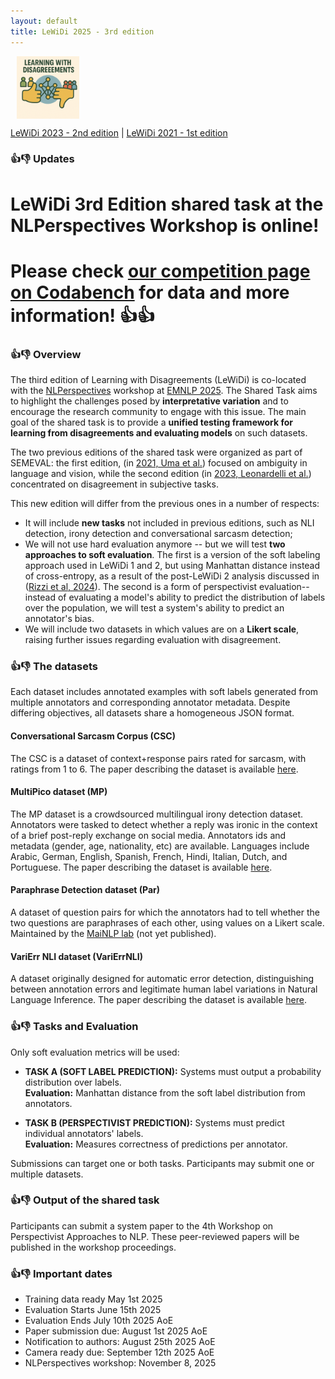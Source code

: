 ```yaml
---
layout: default
title: LeWiDi 2025 - 3rd edition
---
```

<img src="logo.png" alt="Logo" width="100" style="vertical-align: middle; margin-left: 10px;" />

[LeWiDi 2023 - 2nd edition](/LeWiDi2023/) | [LeWiDi 2021 - 1st edition](https://sites.google.com/view/semeval2021-task12) 

### 👍👎 Updates 
# LeWiDi 3rd Edition shared task at the NLPerspectives Workshop is online! 
# Please check [our competition page on Codabench](https://www.codabench.org/competitions/7192/) for data and more information! 👍👍



### 👍👎 Overview
The third edition of Learning with Disagreements (LeWiDi) is co-located with the [NLPerspectives](https://nlperspectives.di.unito.it/) workshop at [EMNLP 2025](https://2025.emnlp.org/). 
The Shared Task aims to highlight the challenges posed by **interpretative variation** and to encourage the research community to engage with this issue. The main goal of the shared task is to provide a **unified testing framework for learning from disagreements and evaluating models** on such datasets.

The two previous editions of the shared task were organized as part of SEMEVAL: the first edition, (in [2021, Uma et al.](https://aclanthology.org/2021.semeval-1.41/)) focused on ambiguity in language and vision, while the second edition (in [2023, Leonardelli et al.](https://aclanthology.org/2023.semeval-1.314/)) concentrated on disagreement in subjective tasks.

This new edition will differ from the previous ones in a number of respects:

- It will include **new tasks** not included in previous editions, such as NLI detection, irony detection and conversational sarcasm detection;
- We will not use hard evaluation anymore -- but we will test **two approaches to soft evaluation**. The first is a version of the soft labeling approach used in LeWiDi 1 and 2, but using Manhattan distance instead of cross-entropy, as a result of the post-LeWiDi 2 analysis discussed in ([Rizzi et al, 2024](https://aclanthology.org/2024.nlperspectives-1.9.pdf)). The second is a form of perspectivist evaluation--instead of evaluating a model's ability to predict the distribution of labels over the population, we will test a system's ability to predict an annotator's bias.
- We will include two datasets in which values are on a **Likert scale**, raising further issues regarding evaluation with disagreement.

### 👍👎 The datasets
Each dataset includes annotated examples with soft labels generated from multiple annotators and corresponding annotator metadata.
Despite differing objectives, all datasets share a homogeneous JSON format.

#### Conversational Sarcasm Corpus (CSC)
The CSC is a dataset of context+response pairs rated for sarcasm, with ratings from 1 to 6.
The paper describing the dataset is available [here](https://aclanthology.org/2024.naacl-long.238/).

#### MultiPico dataset (MP)
The MP dataset is a crowdsourced multilingual irony detection dataset. Annotators were tasked to detect whether a reply was ironic in the context of a brief post-reply exchange on social media. Annotators ids and metadata (gender, age, nationality, etc) are available. Languages include Arabic, German, English, Spanish, French, Hindi, Italian, Dutch, and Portuguese.
The paper describing the dataset is available [here](https://aclanthology.org/2024.acl-long.849.pdf).

#### Paraphrase Detection dataset (Par)
A dataset of question pairs for which the annotators had to tell whether the two questions are paraphrases of each other, using values on a Likert scale.
Maintained by the [MaiNLP lab](https://mainlp.github.io/) (not yet published).

#### VariErr NLI dataset (VariErrNLI)
A dataset  originally designed for automatic error detection, distinguishing between annotation errors and legitimate human label variations in Natural Language Inference.
The paper describing the dataset is available [here](https://aclanthology.org/2024.acl-long.123/).


### 👍👎 Tasks and Evaluation

Only soft evaluation metrics will be used:

- **TASK A (SOFT LABEL PREDICTION):** Systems must output a probability distribution over labels.  
  **Evaluation:** Manhattan distance from the soft label distribution from annotators.
  
- **TASK B (PERSPECTIVIST PREDICTION):** Systems must predict individual annotators' labels.  
  **Evaluation:** Measures correctness of predictions per annotator.

Submissions can target one or both tasks. Participants may submit one or multiple datasets.


### 👍👎 Output of the shared task

Participants can submit a system paper to the 4th Workshop on Perspectivist Approaches to NLP. These peer-reviewed papers will be published in the workshop proceedings.


### 👍👎 Important dates
- Training data ready         May 1st 2025
- Evaluation Starts            June 15th 2025
- Evaluation Ends             July 10th 2025 AoE
- Paper submission due:   August 1st 2025 AoE
- Notification to authors:   August 25th 2025 AoE
- Camera ready due:        September 12th 2025 AoE
- NLPerspectives workshop:       November  8, 2025

